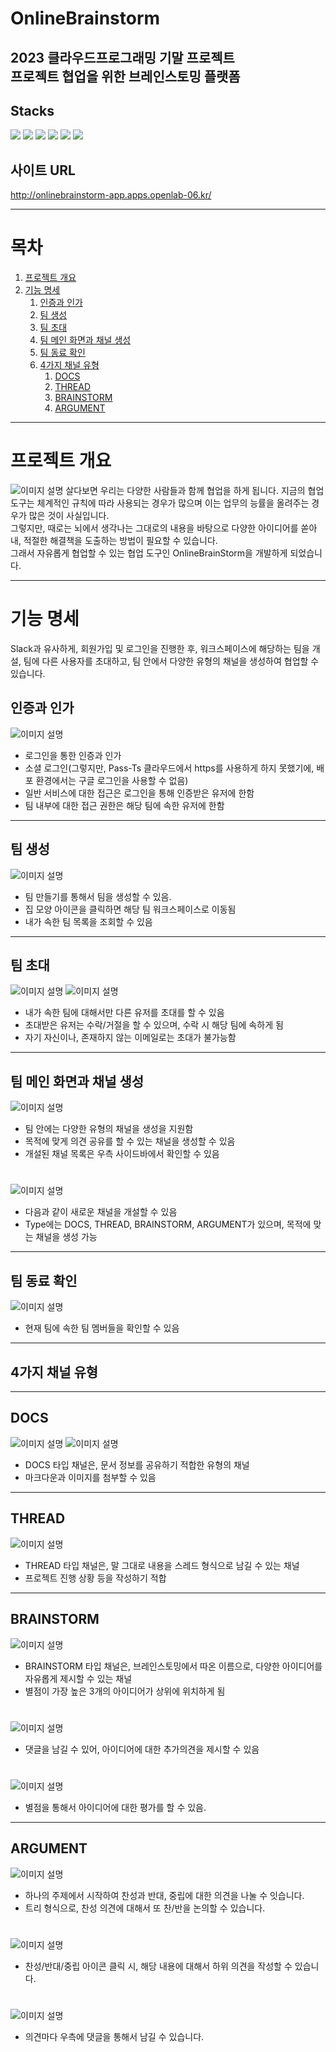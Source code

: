 # OnlineBrainstorm
2023 클라우드프로그래밍 기말 프로젝트   
프로젝트 협업을 위한 브레인스토밍 플랫폼
---

## Stacks

<img src="https://img.shields.io/badge/django-092E20?style=for-the-badge&logo=django&logoColor=white">
<img src="https://img.shields.io/badge/html5-E34F26?style=for-the-badge&logo=html5&logoColor=white"> 
<img src="https://img.shields.io/badge/css-1572B6?style=for-the-badge&logo=css3&logoColor=white"> 
<img src="https://img.shields.io/badge/javascript-F7DF1E?style=for-the-badge&logo=javascript&logoColor=black"> 
<img src="https://img.shields.io/badge/bootstrap-512BD4?style=for-the-badge&logo=bootstrap&logoColor=black"> 
<img src="https://img.shields.io/badge/paas-339933?style=for-the-badge&logo=paas&logoColor=black"> 


## 사이트 URL
http://onlinebrainstorm-app.apps.openlab-06.kr/

---

# 목차

1. [프로젝트 개요](#프로젝트-개요)
2. [기능 명세](#기능-명세)
   1. [인증과 인가](#인증과-인가)
   2. [팀 생성](#팀-생성)
   3. [팀 초대](#팀-초대)
   4. [팀 메인 화면과 채널 생성](#팀-메인-화면과-채널-생성)
   5. [팀 동료 확인](#팀-동료-확인)
   6. [4가지 채널 유형](#4가지-채널-유형)
      1. [DOCS](#DOCS)
      2. [THREAD](#THREAD)
      3. [BRAINSTORM](#BRAINSTORM)
      4. [ARGUMENT](#ARGUMENT)

---

# 프로젝트 개요
![이미지 설명](./readme/1.png)
살다보면 우리는 다양한 사람들과 함께 협업을 하게 됩니다. 지금의 협업 도구는 체계적인 규칙에 따라 사용되는 경우가 많으며 이는 업무의 능률을 올려주는 경우가 많은 것이 사실입니다.   
그렇지만, 때로는 뇌에서 생각나는 그대로의 내용을 바탕으로 다양한 아이디어를 쏟아내, 적절한 해결책을 도출하는 방법이 필요할 수 있습니다.    
그래서 자유롭게 협업할 수 있는 협업 도구인 OnlineBrainStorm을 개발하게 되었습니다.  

--------

# 기능 명세
Slack과 유사하게, 회원가입 및 로그인을 진행한 후, 워크스페이스에 해당하는 팀을 개설, 팀에 다른 사용자를 초대하고, 팀 안에서 다양한 유형의 채널을 생성하여 협업할 수 있습니다.

## 인증과 인가
![이미지 설명](./readme/2.png)
- 로그인을 통한 인증과 인가
- 소셜 로그인(그렇지만, Pass-Ts 클라우드에서 https를 사용하게 하지 못했기에, 배포 환경에서는 구글 로그인을 사용할 수 없음)
- 일반 서비스에 대한 접근은 로그인을 통해 인증받은 유저에 한함
- 팀 내부에 대한 접근 권한은 해당 팀에 속한 유저에 한함

---

## 팀 생성
![이미지 설명](./readme/3.png)
- 팀 만들기를 통해서 팀을 생성할 수 있음.
- 집 모양 아이콘을 클릭하면 해당 팀 워크스페이스로 이동됨
- 내가 속한 팀 목록을 조회할 수 있음

--- 

## 팀 초대
![이미지 설명](./readme/4.png)
![이미지 설명](./readme/5.png)
- 내가 속한 팀에 대해서만 다른 유저를 초대를 할 수 있음
- 초대받은 유저는 수락/거절을 할 수 있으며, 수락 시 해당 팀에 속하게 됨
- 자기 자신이나, 존재하지 않는 이메일로는 초대가 불가능함

---

## 팀 메인 화면과 채널 생성
![이미지 설명](./readme/6.png)
- 팀 안에는 다양한 유형의 채널을 생성을 지원함
- 목적에 맞게 의견 공유를 할 수 있는 채널을 생성할 수 있음
- 개설된 채널 목록은 우측 사이드바에서 확인할 수 있음   
# 
![이미지 설명](./readme/7.png)
- 다음과 같이 새로운 채널을 개설할 수 있음
- Type에는 DOCS, THREAD, BRAINSTORM, ARGUMENT가 있으며, 목적에 맞는 채널을 생성 가능

---

## 팀 동료 확인

![이미지 설명](./readme/8.png)
- 현재 팀에 속한 팀 멤버들을 확인할 수 있음

---

## 4가지 채널 유형

---

## DOCS
![이미지 설명](./readme/9.png)
![이미지 설명](./readme/10.png)
- DOCS 타입 채널은, 문서 정보를 공유하기 적합한 유형의 채널
- 마크다운과 이미지를 첨부할 수 있음

---

## THREAD
![이미지 설명](./readme/11.png)
- THREAD 타입 채널은, 말 그대로 내용을 스레드 형식으로 남길 수 있는 채널
- 프로젝트 진행 상황 등을 작성하기 적합

---

## BRAINSTORM
![이미지 설명](./readme/12.png)
- BRAINSTORM 타입 채널은, 브레인스토밍에서 따온 이름으로, 다양한 아이디어를 자유롭게 제시할 수 있는 채널
- 별점이 가장 높은 3개의 아이디어가 상위에 위치하게 됨
#
![이미지 설명](./readme/13.png)
- 댓글을 남길 수 있어, 아이디어에 대한 추가의견을 제시할 수 있음 
#
![이미지 설명](./readme/14.png)
- 별점을 통해서 아이디어에 대한 평가를 할 수 있음.
---

## ARGUMENT
![이미지 설명](./readme/15.png)
- 하나의 주제에서 시작하여 찬성과 반대, 중립에 대한 의견을 나눌 수 잇습니다.
- 트리 형식으로, 찬성 의견에 대해서 또 찬/반을 논의할 수 있습니다.
#
![이미지 설명](./readme/16.png)
- 찬성/반대/중립 아이콘 클릭 시, 해당 내용에 대해서 하위 의견을 작성할 수 있습니다.
#
![이미지 설명](./readme/17.png)
- 의견마다 우측에 댓글을 통해서 남길 수 있습니다.

